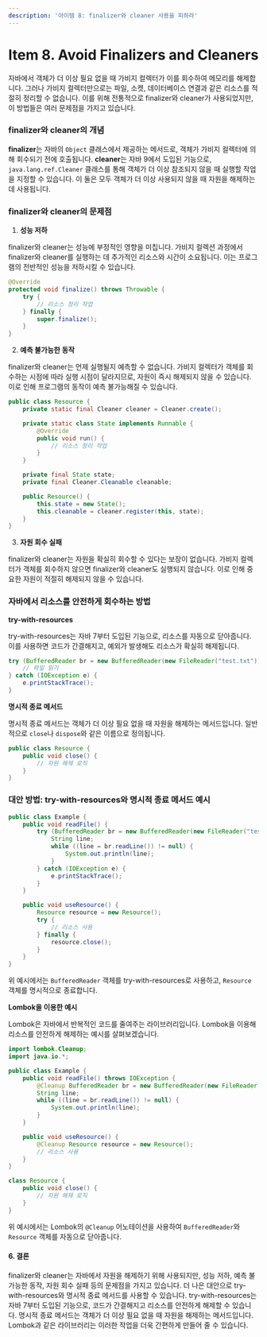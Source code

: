 ```yaml
---
description: '아이템 8: finalizer와 cleaner 사용을 피하라'
---
```


# Item 8. Avoid Finalizers and Cleaners

자바에서 객체가 더 이상 필요 없을 때 가비지 컬렉터가 이를 회수하여 메모리를 해제합니다. 그러나 가비지 컬렉터만으로는 파일, 소켓, 데이터베이스 연결과 같은 리소스를 적절히 정리할 수 없습니다. 이를 위해 전통적으로 finalizer와 cleaner가 사용되었지만, 이 방법들은 여러 문제점을 가지고 있습니다.



### **finalizer와 cleaner의 개념**

**finalizer**는 자바의 `Object` 클래스에서 제공하는 메서드로, 객체가 가비지 컬렉터에 의해 회수되기 전에 호출됩니다. **cleaner**는 자바 9에서 도입된 기능으로, `java.lang.ref.Cleaner` 클래스를 통해 객체가 더 이상 참조되지 않을 때 실행할 작업을 지정할 수 있습니다. 이 둘은 모두 객체가 더 이상 사용되지 않을 때 자원을 해제하는 데 사용됩니다.



### **finalizer와 cleaner의 문제점**

1. **성능 저하**

finalizer와 cleaner는 성능에 부정적인 영향을 미칩니다. 가비지 컬렉션 과정에서 finalizer와 cleaner를 실행하는 데 추가적인 리소스와 시간이 소요됩니다. 이는 프로그램의 전반적인 성능을 저하시킬 수 있습니다.

```java
@Override
protected void finalize() throws Throwable {
    try {
        // 리소스 정리 작업
    } finally {
        super.finalize();
    }
}
```

2. **예측 불가능한 동작**

finalizer와 cleaner는 언제 실행될지 예측할 수 없습니다. 가비지 컬렉터가 객체를 회수하는 시점에 따라 실행 시점이 달라지므로, 자원이 즉시 해제되지 않을 수 있습니다. 이로 인해 프로그램의 동작이 예측 불가능해질 수 있습니다.

```java
public class Resource {
    private static final Cleaner cleaner = Cleaner.create();

    private static class State implements Runnable {
        @Override
        public void run() {
            // 리소스 정리 작업
        }
    }

    private final State state;
    private final Cleaner.Cleanable cleanable;

    public Resource() {
        this.state = new State();
        this.cleanable = cleaner.register(this, state);
    }
}
```

3. **자원 회수 실패**

finalizer와 cleaner는 자원을 확실히 회수할 수 있다는 보장이 없습니다. 가비지 컬렉터가 객체를 회수하지 않으면 finalizer와 cleaner도 실행되지 않습니다. 이로 인해 중요한 자원이 적절히 해제되지 않을 수 있습니다.



### **자바에서 리소스를 안전하게 회수하는 방법**

**try-with-resources**

try-with-resources는 자바 7부터 도입된 기능으로, 리소스를 자동으로 닫아줍니다. 이를 사용하면 코드가 간결해지고, 예외가 발생해도 리소스가 확실히 해제됩니다.

```java
try (BufferedReader br = new BufferedReader(new FileReader("test.txt"))) {
    // 파일 읽기
} catch (IOException e) {
    e.printStackTrace();
}
```



**명시적 종료 메서드**

명시적 종료 메서드는 객체가 더 이상 필요 없을 때 자원을 해제하는 메서드입니다. 일반적으로 `close`나 `dispose`와 같은 이름으로 정의됩니다.

```java
public class Resource {
    public void close() {
        // 자원 해제 로직
    }
}
```



### **대안 방법: try-with-resources와 명시적 종료 메서드 예시**

```java
public class Example {
    public void readFile() {
        try (BufferedReader br = new BufferedReader(new FileReader("test.txt"))) {
            String line;
            while ((line = br.readLine()) != null) {
                System.out.println(line);
            }
        } catch (IOException e) {
            e.printStackTrace();
        }
    }

    public void useResource() {
        Resource resource = new Resource();
        try {
            // 리소스 사용
        } finally {
            resource.close();
        }
    }
}
```

위 예시에서는 `BufferedReader` 객체를 try-with-resources로 사용하고, `Resource` 객체를 명시적으로 종료합니다.



**Lombok을 이용한 예시**

Lombok은 자바에서 반복적인 코드를 줄여주는 라이브러리입니다. Lombok을 이용해 리소스를 안전하게 해제하는 예시를 살펴보겠습니다.

```java
import lombok.Cleanup;
import java.io.*;

public class Example {
    public void readFile() throws IOException {
        @Cleanup BufferedReader br = new BufferedReader(new FileReader("test.txt"));
        String line;
        while ((line = br.readLine()) != null) {
            System.out.println(line);
        }
    }

    public void useResource() {
        @Cleanup Resource resource = new Resource();
        // 리소스 사용
    }
}

class Resource {
    public void close() {
        // 자원 해제 로직
    }
}
```

위 예시에서는 Lombok의 `@Cleanup` 어노테이션을 사용하여 `BufferedReader`와 `Resource` 객체를 자동으로 닫아줍니다.

#### 6. 결론

finalizer와 cleaner는 자바에서 자원을 해제하기 위해 사용되지만, 성능 저하, 예측 불가능한 동작, 자원 회수 실패 등의 문제점을 가지고 있습니다. 더 나은 대안으로 try-with-resources와 명시적 종료 메서드를 사용할 수 있습니다. try-with-resources는 자바 7부터 도입된 기능으로, 코드가 간결해지고 리소스를 안전하게 해제할 수 있습니다. 명시적 종료 메서드는 객체가 더 이상 필요 없을 때 자원을 해제하는 메서드입니다. Lombok과 같은 라이브러리는 이러한 작업을 더욱 간편하게 만들어 줄 수 있습니다.
